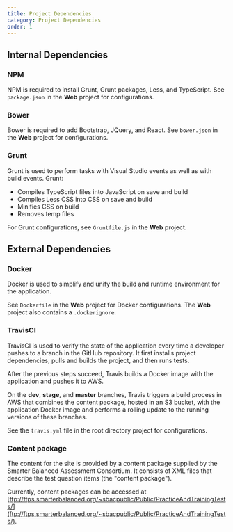 ```yaml
---
title: Project Dependencies
category: Project Dependencies
order: 1
---
```

## Internal Dependencies

### NPM
NPM is required to install Grunt, Grunt packages, Less, and TypeScript. 
See `package.json` in the **Web** project for configurations.

### Bower
Bower is required to add Bootstrap, JQuery, and React.
See `bower.json` in the **Web** project for configurations.

### Grunt
Grunt is used to perform tasks with Visual Studio events as well as with build events.
Grunt:
- Compiles TypeScript files into JavaScript on save and build
- Compiles Less CSS into CSS on save and build
- Minifies CSS on build
- Removes temp files

For Grunt configurations, see `Gruntfile.js` in the **Web** project.


## External Dependencies

### Docker
Docker is used to simplify and unify the build and runtime environment for the 
application. 

See `Dockerfile` in the **Web** project for Docker configurations.
The **Web** project also contains a `.dockerignore`. 

### TravisCI
TravisCI is used to verify the state of the application every time a developer
pushes to a branch in the GitHub repository. It first installs project dependencies, 
pulls and builds the project, and then runs tests. 

After the previous steps succeed, Travis builds a Docker image with the application
and pushes it to AWS.

On the **dev**, **stage**, and **master** branches, Travis triggers a build process in AWS that
combines the content package, hosted in an S3 bucket, with the application Docker 
image and performs a rolling update to the running versions of these branches.

See the `travis.yml` file in the root directory project for configurations.

### Content package
The content for the site is provided by a content package supplied by the Smarter Balanced 
Assessment Consortium. It consists of XML files that describe the test question items 
(the "content package"). 

Currently, content packages can be accessed at 
[ftp://ftps.smarterbalanced.org/~sbacpublic/Public/PracticeAndTrainingTests/](ftp://ftps.smarterbalanced.org/~sbacpublic/Public/PracticeAndTrainingTests/).